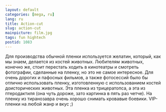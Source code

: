 ```yaml
---
layout: default
categories: [mega, ru]
lang: ru
title: Action-cut
slug: action-cut
mainpicture: film.jpg
tags: fun hightech 
postid: 1083
---
```



Для производства обычной пленки используется желатин, который, как мы знаем, делается из костей животных. Любителям животных, конечно же, стоит перестать ходить в кинотеатры и смотреть фотографии, сделанные на пленку, но это не самое интересное. Для очень дорогих и пафосных фильмов, а также фотосессий было бы отлично использовать пленку, изготовленную с использованием костей доисторических животных. Эта пленка из трицератопса, а эта из птеродактиля (она чуть дороже, зато картинка в пять раз четче). На пленку из тиранозавра очень хорошо снимать кровавые боевики. VIP-пленки на любой жанр и вкус ;)